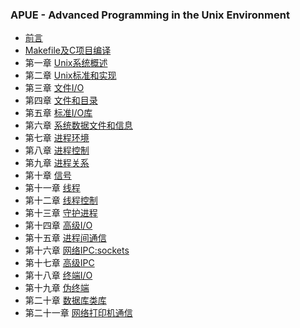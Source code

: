 ### APUE - Advanced Programming in the Unix Environment
* [前言](https://github.com/walkerqiao/walkman/blob/master/docs/APUE/about_learning.md)
* [Makefile及C项目编译](ttps://github.com/walkerqiao/walkman/blob/master/docs/APUE/makefile.md)
* 第一章 [Unix系统概述](https://github.com/walkerqiao/walkman/blob/master/docs/APUE/chapter_1.md)
* 第二章 [Unix标准和实现](https://github.com/walkerqiao/walkman/blob/master/docs/APUE/chapter_2.md)
* 第三章 [文件I/O](https://github.com/walkerqiao/walkman/blob/master/docs/APUE/chapter_3.md)
* 第四章 [文件和目录](https://github.com/walkerqiao/walkman/blob/master/docs/APUE/chapter_4.md)
* 第五章 [标准I/O库](https://github.com/walkerqiao/walkman/blob/master/docs/APUE/chapter_5.md)
* 第六章 [系统数据文件和信息](https://github.com/walkerqiao/walkman/blob/master/docs/APUE/chapter_6.md)
* 第七章 [进程环境](https://github.com/walkerqiao/walkman/blob/master/docs/APUE/chapter_7.md)
* 第八章 [进程控制](https://github.com/walkerqiao/walkman/blob/master/docs/APUE/chapter_8.md)
* 第九章 [进程关系](https://github.com/walkerqiao/walkman/blob/master/docs/APUE/chapter_9.md)
* 第十章 [信号](https://github.com/walkerqiao/walkman/blob/master/docs/APUE/chapter_10.md)
* 第十一章 [线程](https://github.com/walkerqiao/walkman/blob/master/docs/APUE/chapter_11.md)
* 第十二章 [线程控制](https://github.com/walkerqiao/walkman/blob/master/docs/APUE/chapter_12.md)
* 第十三章 [守护进程](https://github.com/walkerqiao/walkman/blob/master/docs/APUE/chapter_13.md)
* 第十四章 [高级I/O](https://github.com/walkerqiao/walkman/blob/master/docs/APUE/chapter_14.md)
* 第十五章 [进程间通信](https://github.com/walkerqiao/walkman/blob/master/docs/APUE/chapter_15.md)
* 第十六章 [网络IPC:sockets](https://github.com/walkerqiao/walkman/blob/master/docs/APUE/chapter_16.md)
* 第十七章 [高级IPC](https://github.com/walkerqiao/walkman/blob/master/docs/APUE/chapter_17.md)
* 第十八章 [终端I/O](https://github.com/walkerqiao/walkman/blob/master/docs/APUE/chapter_18.md)
* 第十九章 [伪终端](https://github.com/walkerqiao/walkman/blob/master/docs/APUE/chapter_19.md)
* 第二十章 [数据库类库](https://github.com/walkerqiao/walkman/blob/master/docs/APUE/chapter_20.md)
* 第二十一章 [网络打印机通信](https://github.com/walkerqiao/walkman/blob/master/docs/APUE/chapter_21.md)
